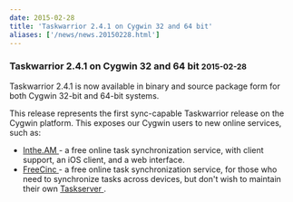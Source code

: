 ```yaml
---
date: 2015-02-28
title: 'Taskwarrior 2.4.1 on Cygwin 32 and 64 bit'
aliases: ['/news/news.20150228.html']
---
```

<div class="col-md-8 main">
 <div class="row">
  <h3>
   Taskwarrior 2.4.1 on Cygwin 32 and 64 bit
   <small>
    2015-02-28
   </small>
  </h3>
  <p>
   Taskwarrior 2.4.1 is now available in binary and source package form
            for both Cygwin 32-bit and 64-bit systems.
  </p>
  <p>
   This release represents the first sync-capable Taskwarrior release
            on the Cygwin platform. This exposes our Cygwin users to new online
            services, such as:
   <ul>
    <li>
     <a href="https://inthe.am/">
      Inthe.AM
     </a>
     - a free online task
                synchronization service, with client support, an iOS client,
                and a web interface.
    </li>
    <li>
     <a href="https://freecinc.com/">
      FreeCinc
     </a>
     - a free online
                task synchronization service, for those who need to synchronize
                tasks across devices, but don't wish to maintain their own
     <a href="http://taskwarrior.org/docs/#taskd">
      Taskserver
     </a>
     .
    </li>
   </ul>
  </p>
  <br/>
  <br/>
 </div>
</div>

